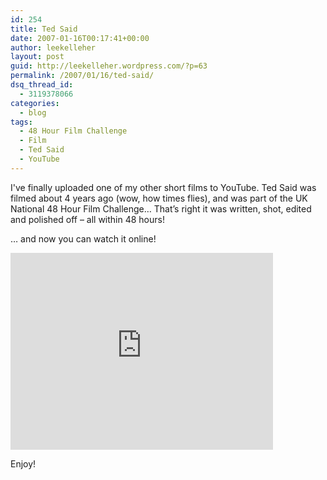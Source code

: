 ```yaml
---
id: 254
title: Ted Said
date: 2007-01-16T00:17:41+00:00
author: leekelleher
layout: post
guid: http://leekelleher.wordpress.com/?p=63
permalink: /2007/01/16/ted-said/
dsq_thread_id:
  - 3119378066
categories:
  - blog
tags:
  - 48 Hour Film Challenge
  - Film
  - Ted Said
  - YouTube
---
```

I've finally uploaded one of my other short films to YouTube. Ted Said was filmed about 4 years ago (wow, how times flies), and was part of the UK National 48 Hour Film Challenge… That&#8217;s right it was written, shot, edited and polished off &#8211; all within 48 hours!

&#8230; and now you can watch it online!

<iframe width="420" height="315" src="https://www.youtube.com/embed/bo5_YNlTzE0" frameborder="0" allowfullscreen></iframe>

Enjoy!